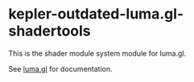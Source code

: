 # kepler-outdated-luma.gl-shadertools

This is the shader module system module for luma.gl.

See [luma.gl](http://luma.gl) for documentation.
